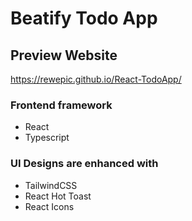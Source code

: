 # Beatify Todo App 
## Preview Website
https://rewepic.github.io/React-TodoApp/
### Frontend framework
- React
- Typescript
### UI Designs are enhanced with
- TailwindCSS
- React Hot Toast
- React Icons
